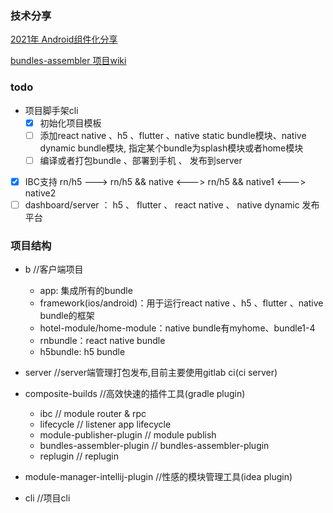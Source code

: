 ### 技术分享
[2021年 Android组件化分享](https://jamesfchen.github.io/blog/2021-12-31/shared-android-component)

[bundles-assembler 项目wiki](https://github.com/JamesfChen/bundles-assembler/wiki)

### todo
- 项目脚手架cli
    - [x] 初始化项目模板
    - [ ] 添加react native 、h5 、flutter 、native static bundle模块、native dynamic bundle模块, 指定某个bundle为splash模块或者home模块
    - [ ] 编译或者打包bundle 、部署到手机 、 发布到server
- [x] IBC支持 rn/h5 ---> rn/h5 && native <---> rn/h5 && native1 <---> native2
- [ ] dashboard/server ： h5 、 flutter 、 react native 、 native dynamic 发布平台
### 项目结构

- b //客户端项目
    - app: 集成所有的bundle
    - framework(ios/android)：用于运行react native 、h5 、flutter 、native bundle的框架
    - hotel-module/home-module：native bundle有myhome、bundle1-4
    - rnbundle：react native bundle
    - h5bundle: h5 bundle
- server //server端管理打包发布,目前主要使用gitlab ci(ci server)

- composite-builds //高效快速的插件工具(gradle plugin)
    - ibc // module router & rpc
    - lifecycle // listener app lifecycle
    - module-publisher-plugin // module publish
    - bundles-assembler-plugin // bundles-assembler-plugin
    - replugin // replugin

- module-manager-intellij-plugin //性感的模块管理工具(idea plugin)
- cli //项目cli